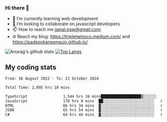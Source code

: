 ### Hi there 👋

<!--
**padepokanpenguin/padepokanpenguin** is a ✨ _special_ ✨ repository because its `README.md` (this file) appears on your GitHub profile.
-->

- 🌱 I’m currently learning  web development
- 👯 I’m looking to collaborate on javascript developers
- 📫 How to reach me jamal.psw@gmail.com
- 🌐 Reach my blog:
   https://tripletwinsco.medium.com/ and
   https://padepokanpenguin.github.io/

![Anurag's github stats](https://github-readme-stats.vercel.app/api?username=padepokanpenguin&count_private=true&disable_animations=false&show_icons=true&theme=default)
[![Top Langs](https://github-readme-stats.vercel.app/api/top-langs/?username=padepokanpenguin&theme=default&layout=compact)](https://github.com/padepokanpenguin)

## My coding stats

<!--START_SECTION:waka-->

```txt
From: 16 August 2022 - To: 21 October 2024

Total Time: 2,095 hrs 18 mins

TypeScript                1,544 hrs 34 mins██████████████████▒░░░░░░   73.72 %
JavaScript                178 hrs 8 mins  ██░░░░░░░░░░░░░░░░░░░░░░░   08.50 %
HTML                      66 hrs 34 mins  ▓░░░░░░░░░░░░░░░░░░░░░░░░   03.18 %
JSON                      65 hrs 54 mins  ▓░░░░░░░░░░░░░░░░░░░░░░░░   03.15 %
C#                        64 hrs 44 mins  ▓░░░░░░░░░░░░░░░░░░░░░░░░   03.09 %
```

<!--END_SECTION:waka-->


